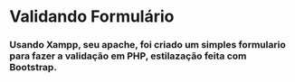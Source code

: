 # Validando Formulário
### Usando Xampp, seu apache, foi criado um simples formulario para fazer a validação em PHP, estilazação feita com Bootstrap.
